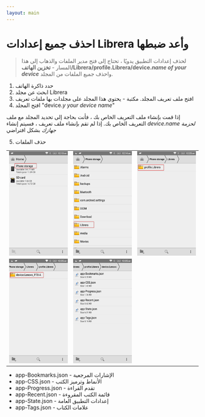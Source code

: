 ```yaml
---
layout: main
---
```


# احذف جميع إعدادات Librera وأعد ضبطها

> لحذف إعدادات التطبيق يدويًا ، تحتاج إلى فتح مدير الملفات والذهاب إلى هذا المسار -
> **تخزين الهاتف/Librera/profile.Librera/device._name of your device_** واحذف جميع الملفات من المجلد.

1. حدد ذاكرة الهاتف
2. ابحث عن مجلد Librera
3. افتح ملف تعريف المجلد. مكتبة - يحتوي هذا المجلد على مجلدات بها ملفات تعريف
4. افتح المجلد &quot;device._y your device name_&quot;

إذا قمت بإنشاء ملف التعريف الخاص بك ، فأنت بحاجة إلى تحديد المجلد مع ملف التعريف الخاص بك.
إذا لم تقم بإنشاء ملف تعريف ، فسيتم إنشاء _device.name لحزمة جهازك_ بشكل افتراضي

5. حذف الملفات

||||
|-|-|-|
|![](1.png)|![](2.png)|![](3.png)|
|![](4.png)|![](5.png)||


* app-Bookmarks.json - الإشارات المرجعية
* app-CSS.json - الأنماط وترميز الكتب
* app-Progress.json - تقدم القراءة
* app-Recent.json - قائمة الكتب المقروءة
* app-State.json - إعدادات التطبيق العامة
* app-Tags.json - علامات الكتاب

